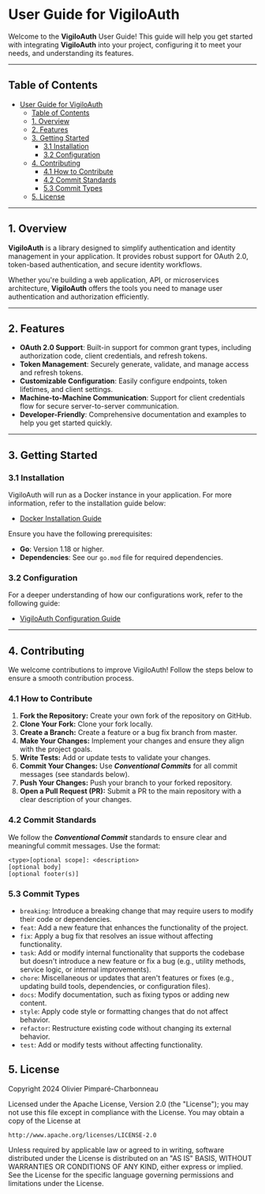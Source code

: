 # User Guide for VigiloAuth

Welcome to the **VigiloAuth** User Guide! This guide will help you get started with integrating **VigiloAuth** into your project, configuring it to meet your needs, and understanding its features.

---

## Table of Contents
- [User Guide for VigiloAuth](#user-guide-for-vigiloauth)
	- [Table of Contents](#table-of-contents)
	- [1. Overview](#1-overview)
	- [2. Features](#2-features)
	- [3. Getting Started](#3-getting-started)
		- [3.1 Installation](#31-installation)
		- [3.2 Configuration](#32-configuration)
	- [4. Contributing](#4-contributing)
		- [4.1 How to Contribute](#41-how-to-contribute)
		- [4.2 Commit Standards](#42-commit-standards)
		- [5.3 Commit Types](#53-commit-types)
	- [5. License](#5-license)

---

## 1. Overview

**VigiloAuth** is a library designed to simplify authentication and identity management in your application. It provides robust support for OAuth 2.0, token-based authentication, and secure identity workflows.

Whether you're building a web application, API, or microservices architecture, **VigiloAuth** offers the tools you need to manage user authentication and authorization efficiently.

---

## 2. Features

- **OAuth 2.0 Support**: Built-in support for common grant types, including authorization code, client credentials, and refresh tokens.
- **Token Management**: Securely generate, validate, and manage access and refresh tokens.
- **Customizable Configuration**: Easily configure endpoints, token lifetimes, and client settings.
- **Machine-to-Machine Communication**: Support for client credentials flow for secure server-to-server communication.
- **Developer-Friendly**: Comprehensive documentation and examples to help you get started quickly.

---

## 3. Getting Started

### 3.1 Installation
VigiloAuth will run as a Docker instance in your application. For more information, refer to the installation guide below: 
- [Docker Installation Guide](./configuration/docker.md)

Ensure you have the following prerequisites:

- **Go**: Version 1.18 or higher.
- **Dependencies**: See our `go.mod` file for required dependencies.

### 3.2 Configuration
For a deeper understanding of how our configurations work, refer to the following guide:
- [VigiloAuth Configuration Guide](./configuration/configuration_guide.md)

---

## 4. Contributing
We welcome contributions to improve VigiloAuth! Follow the steps below to ensure a smooth contribution process.

### 4.1 How to Contribute
1. **Fork the Repository:** Create your own fork of the repository on GitHub.
2. **Clone Your Fork:** Clone your fork locally.
3. **Create a Branch:** Create a feature or a bug fix branch from master.
4. **Make Your Changes:** Implement your changes and ensure they align with the project goals.
5. **Write Tests:** Add or update tests to validate your changes.
6. **Commit Your Changes:** Use **_Conventional Commits_** for all commit messages (see standards below).
7. **Push Your Changes:** Push your branch to your forked repository.
8. **Open a Pull Request (PR):** Submit a PR to the main repository with a clear description of your changes.

### 4.2 Commit Standards
We follow the **_Conventional Commit_** standards to ensure clear and meaningful commit messages. Use the format:
```azure
<type>[optional scope]: <description>
[optional body]
[optional footer(s)]
```
### 5.3 Commit Types
- `breaking`: Introduce a breaking change that may require users to modify their code or dependencies.
- `feat`: Add a new feature that enhances the functionality of the project.
- `fix`: Apply a bug fix that resolves an issue without affecting functionality. 
- `task`: Add or modify internal functionality that supports the codebase but doesn't introduce a new feature or fix a bug (e.g., utility methods, service logic, or internal improvements).
- `chore`: Miscellaneous or updates that aren't features or fixes (e.g., updating build tools, dependencies, or configuration files).
- `docs`: Modify documentation, such as fixing typos or adding new content. 
- `style`: Apply code style or formatting changes that do not affect behavior.
- `refactor`: Restructure existing code without changing its external behavior. 
- `test`: Add or modify tests without affecting functionality. 

## 5. License
Copyright 2024 Olivier Pimparé-Charbonneau

Licensed under the Apache License, Version 2.0 (the "License");
you may not use this file except in compliance with the License.
You may obtain a copy of the License at

    http://www.apache.org/licenses/LICENSE-2.0

Unless required by applicable law or agreed to in writing, software distributed under the License is distributed on an "AS IS" BASIS,
WITHOUT WARRANTIES OR CONDITIONS OF ANY KIND, either express or implied.
See the License for the specific language governing permissions and limitations under the License.